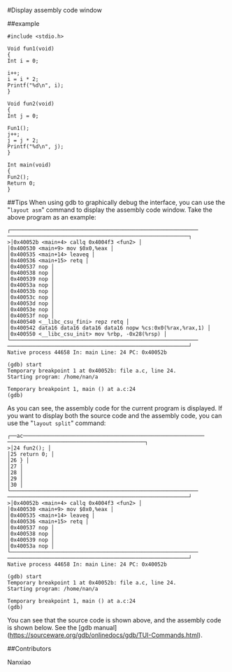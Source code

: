 #Display assembly code window

##example

```
#include <stdio.h>

Void fun1(void)
{
Int i = 0;

i++;
i = i * 2;
Printf("%d\n", i);
}

Void fun2(void)
{
Int j = 0;

Fun1();
j++;
j = j * 2;
Printf("%d\n", j);
}

Int main(void)
{
Fun2();
Return 0;
}
```


##Tips
When using gdb to graphically debug the interface, you can use the "`layout asm`" command to display the assembly code window. Take the above program as an example:

```
┌──────────────────────────────────────────────────────────── ──────────────────────────────────────────────────────────┐
>│0x40052b <main+4> callq 0x4004f3 <fun2> │
│0x400530 <main+9> mov $0x0,%eax │
│0x400535 <main+14> leaveq │
│0x400536 <main+15> retq │
│0x400537 nop │
│0x400538 nop │
│0x400539 nop │
│0x40053a nop │
│0x40053b nop │
│0x40053c nop │
│0x40053d nop │
│0x40053e nop │
│0x40053f nop │
│0x400540 <__libc_csu_fini> repz retq │
│0x400542 data16 data16 data16 data16 nopw %cs:0x0(%rax,%rax,1) │
│0x400550 <__libc_csu_init> mov %rbp, -0x28(%rsp) │
└──────────────────────────────────────────────────────────── ──────────────────────────────────────────────────────────┘
Native process 44658 In: main Line: 24 PC: 0x40052b

(gdb) start
Temporary breakpoint 1 at 0x40052b: file a.c, line 24.
Starting program: /home/nan/a

Temporary breakpoint 1, main () at a.c:24
(gdb)
```

As you can see, the assembly code for the current program is displayed.
If you want to display both the source code and the assembly code, you can use the "`layout split`" command:

```
┌──ac────────────────────────────────────────────────────────── ────────────────────────────────────────────┐
>│24 fun2(); │
│25 return 0; │
│26 } │
│27 │
│28 │
│29 │
│30 │
└──────────────────────────────────────────────────────────── ──────────────────────────────────────────────────────────┘
>│0x40052b <main+4> callq 0x4004f3 <fun2> │
│0x400530 <main+9> mov $0x0,%eax │
│0x400535 <main+14> leaveq │
│0x400536 <main+15> retq │
│0x400537 nop │
│0x400538 nop │
│0x400539 nop │
│0x40053a nop │
└──────────────────────────────────────────────────────────── ──────────────────────────────────────────────────────────┘
Native process 44658 In: main Line: 24 PC: 0x40052b

(gdb) start
Temporary breakpoint 1 at 0x40052b: file a.c, line 24.
Starting program: /home/nan/a

Temporary breakpoint 1, main () at a.c:24
(gdb)
```

You can see that the source code is shown above, and the assembly code is shown below.
See the [gdb manual] (https://sourceware.org/gdb/onlinedocs/gdb/TUI-Commands.html).

##Contributors

Nanxiao


